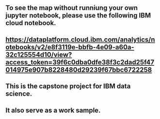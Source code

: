 ## To see the map without runniung your own jupyter notebook, please use the following IBM cloud notebook.
## https://dataplatform.cloud.ibm.com/analytics/notebooks/v2/e8f3119e-bbfb-4e09-a60a-32c125554d10/view?access_token=39f6c0dba0dfe38f3c2dad25f47014975e907b8228480d29239f67bbc6722258

## This is the capstone project for IBM data science.
## It also serve as a work sample.
